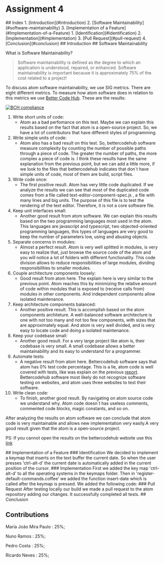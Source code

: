 # Assignment 4

<a name="index"/>
## Index
1. [Introduction](#introduction)
2. [Software Maintainability](#software-maintainability)
3. [Implementation of a Feature](#Implementation-of-a-Feature)
  1. [Identification](#identification)
  2. [Implementation](#implementation)
  3. [Pull Request](#pull-request)
4. [Conclusion](#conclusion)

<a name="introduction"/>
## Introduction

<a name="software-maintainability"/>
## Software Maintainability

What is Software Maintainability?
>Software maintainability is defined as the degree to which an application is understood, repaired, or enhanced. Software maintainability is important because it is approximately 75% of the cost related to a project!

To discuss atom software maintainability, we use SIG metrics. There are eight different metrics. To measure how atom software does in relation to this metrics we use [Better Code Hub](https://bettercodehub.com). These are the results:

[![BCH compliance](https://bettercodehub.com/edge/badge/pedro-c/atom)](https://bettercodehub.com)

1. Write short units of code:
   * Atom as a bad perfomance on this test. Maybe we can explain this results based on the fact that atom is a open-source project. So, we have a lot of contributors that have different styles of programming.
2. Write simple units of code:
   * Atom also has a bad result on this test. So, bettercodehub software measure complexity by counting the number of possible paths through a piece of code. The greater the number of paths, the more complex a piece of code is.  I think these results have the same explanation from the previous point, but we can add a little more, if we look to the files that bettercodehub indicates that don´t have simple units of code, most of them are build, script files.
3. Write code once:
   * The first positive result. Atom has very little code duplicated. If we analyze the results we can see that most of the duplicated code comes from a file called text-editor-component-spec.js , a file with many lines and big units. The purpose of this file is to test the rendering of the text editor. Therefore, it is not a core software file.
4. Keep unit interfaces small:
   * Another good result from atom software. We can explain this results based on the two programming languages ​​most used in the atom. This languages are javascript and typescript, two objected-oriented programming languages, this types of languages are very good to keep the number of parameters low, using and abusing objects.
5. Separate concerns in modules:
   * Almost a perfect result. Atom is very well splitted in modules, is very easy to realize that, just browse the source code of the atom and you will notice a lot of folders with different functionality. This code division allows to reduce responsibilities of large modules, dividing responsibilities to smaller modules.
6. Couple architecture components loosely:
   * Good result from atom here. The explain here is very similar to the previous point. Atom reaches this by minimizing the relative amount of code within modules that is exposed to (receive calls from) modules in other components. And independent components allow isolated maintenance.
7. Keep architecture components balanced:
   * Another positive result. This is accomplish based on the atom components architeture. A well-balanced software architecture is one with not too many and not too few components, with sizes that are approximately equal. And atom is very well divided, and is very easy to locate code and doing a isolated maintenance.
8. Keep your codebase small:
   * Another good result. For a very large project like atom is, their codebase is very small. A small codebase allows a better maintainability and its easy to understand for a programmer.
9. Automate tests:
   * A negative result from atom here. Bettercodehub software says that atom has 0% test code percentage. This is a lie, atom code is well covered with tests, like was explain on the previous [report](https://github.com/pedro-c/atom/blob/ESOF-Docs/ESOF%20-%20docs/4%20-%20Verification%20and%20Validation.md). Bettercodehub software most likely do not recognize software testing on websites, and atom uses three websites to test their software.
10. Write clean code:
     * To finish, another good result. By navigating on atom source code we understand why. Atom code doesn´t has useless comments, commented code blocks, magic constants, and so on.

After analyzing the results on atom software we can conclude that atom code is very maintainable and allows new implementation very easily.A very good result given that the atom is a open-source project.

PS: If you cannot open the results on the bettercodehub website use this [link](https://github.com/pedro-c/atom/blob/ESOF-Docs/ESOF%20-%20docs/res/atomBetterCodeHubAnalysis.pdf)

<a name="Implementation-of-a-Feature"/>
## Implementation of a Feature

<a name="identification"/>
### Identification
We decided to implement a keymap that inserts on the text buffer the current date. So when the user presses 'ctrl-alt-d' the current date is automatically added in the current position of the cursor.
<a name="implementation"/>
### Implementation
First we added the key map 'ctrl-alt-d' to all the operating systems in the keymaps folder.
Then in 'register-default-commands.coffee' we added the function insert-date which is called after the keymap is pressed.
We added the following code:


<a name="pull-request"/>
### Pull Request
After testing locally our build we made a pull request to the atom repository adding our changes. It successfully completed all tests.

<a name="conclusion"/>
## Conclusion


## Contributions

  Maria João Mira Paulo : 25%;

  Nuno Ramos : 25%;

  Pedro Costa : 25%;

  Ricardo Neves : 25%;

